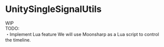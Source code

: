 # UnitySingleSignalUtils
WIP<br>
TODO:<br>
・Implement Lua feature
We will use Moonsharp as a Lua script to control the timeline.